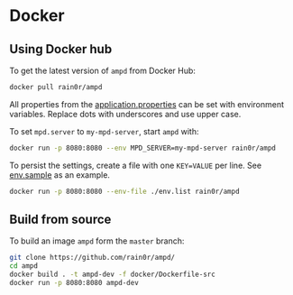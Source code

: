 # Docker

## Using Docker hub

To get the latest version of `ampd` from Docker Hub:

```sh
docker pull rain0r/ampd
```

All properties from
the [application.properties](https://github.com/rain0r/ampd/blob/master/src/main/resources/application.properties) can
be set with environment variables. Replace dots with underscores and use upper case.

To set `mpd.server` to `my-mpd-server`, start `ampd` with:

```sh
docker run -p 8080:8080 --env MPD_SERVER=my-mpd-server rain0r/ampd
```

To persist the settings, create a file with one `KEY=VALUE` per line.
See [env.sample](https://github.com/rain0r/ampd/blob/master/docker/env.template) as an example.

```sh
docker run -p 8080:8080 --env-file ./env.list rain0r/ampd
```

## Build from source

To build an image `ampd` form the `master` branch:

```sh
git clone https://github.com/rain0r/ampd/
cd ampd
docker build . -t ampd-dev -f docker/Dockerfile-src
docker run -p 8080:8080 ampd-dev
```

